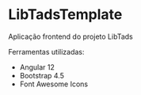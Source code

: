 # LibTadsTemplate

Aplicação frontend do projeto LibTads

Ferramentas utilizadas: 
- Angular 12
- Bootstrap 4.5
- Font Awesome Icons
